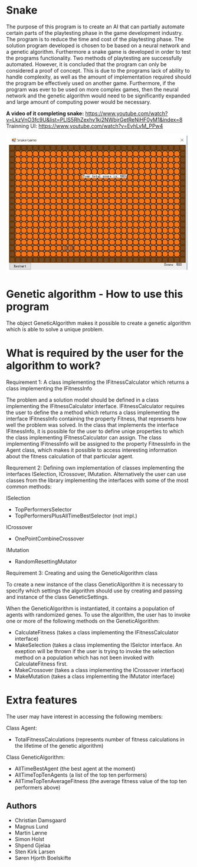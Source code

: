 # Snake

The purpose of this program is to create an AI that can partially automate certain
parts of the playtesting phase in the game development
industry. The program is to reduce the
time and cost of the playtesting phase. The solution
program developed is chosen to be based on
a neural network and a genetic algorithm. Furthermore
a snake game is developed in order to
test the programs functionality. Two methods of
playtesting are successfully automated. However,
it is concluded that the program can only
be considered a proof of concept. This is due to
the programs lack of ability to handle complexity,
as well as the amount of implementation
required should the program be effectively used
on another game. Furthermore, if the program
was ever to be used on more complex games,
then the neural network and the genetic algorithm
would need to be significantly expanded
and large amount of computing power would be
necessary.


**A video of it completing snake:** https://www.youtube.com/watch?v=LkzVnO3fc9U&list=PLlS5RhZexhv1ki2NWbjrGetReNjHF0yM1&index=8
Trainning UI: https://www.youtube.com/watch?v=EvhLvM_PPw4


![Screenshot](snakedone.jpg)


# Genetic algorithm - How to use this program

The object GeneticAlgorithm makes it possible to create a genetic algorithm which is able to solve a unique problem.

# What is required by the user for the algorithm to work?

Requirement 1: A class implementing the IFitnessCalculator which returns a class implementing the IFitnessInfo

The problem and a solution model should be defined in a class implementing the IFitnessCalculator interface. 
IFitnessCalculator requires the user to define the a method which returns a class implementing the interface IFitnessInfo containing the property Fitness, that represents how well the problem was solved. 
In the class that implements the interface IFitnessInfo, it is possible for the user to define uniqe properties to which the class implementing IFitnessCalculator can assign. The class implementing IFitnessInfo will be assigned to the property FitnessInfo in the Agent class, which makes it possible to access interesting information about the fitness calculation of that particular agent. 

Requrement 2: Defining own implementation of classes implementing the interfaces ISelection, ICrossover, IMutation. Alternatively the user can use classes from the library implementing the interfaces with some of the most common methods:

ISelection
- TopPerformersSelector
- TopPerformersPlusAllTimeBestSelector (not impl.)

ICrossover
- OnePointCombineCrossover

IMutation
- RandomResettingMutator

Requirement 3: Creating and using the GeneticAlgorithm class

To create a new instance of the class GeneticAlgorithm it is necessary to specify which settings the algorithm should use by creating and passing and instance of the class GeneticSettings. 

When the GeneticAlgorithm is instantiated, it contains a population of agents with randomized genes.
To use the algorithm, the user has to invoke one or more of the following methods on the GeneticAlgorithm: 

- CalculateFitness (takes a class implementing the IFitnessCalculator interface)
- MakeSelection (takes a class implementing the ISelctor interface. An exeption will be thrown if the user is trying to invoke the selection method on a population which has not been invoked with CalculateFitness first.
- MakeCrossover (takes a class implementing the ICrossover interface)
- MakeMutation (takes a class implementing the IMutator interface)

# Extra features
The user may have interest in accessing the following members: 

Class Agent: 
- TotalFitnessCalculations (represents number of fitness calculations in the lifetime of the genetic algorithm)

Class GeneticAlgorithm:
- AllTimeBestAgent (the best agent at the moment)
- AllTimeTopTenAgents (a list of the top ten performers)
- AllTimeTopTenAverageFitness (the average fitness value of the top ten performers above)


## Authors

- Christian Damsgaard
- Magnus Lund
- Martin Lønne
- Simon Holst
- Shpend Gjelaa
- Sten Kirk Larsen
- Søren Hjorth Boelskifte

